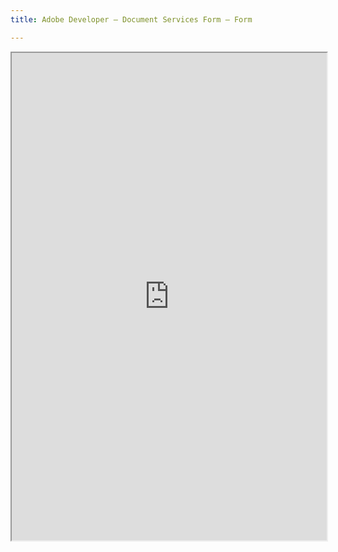 ```yaml
---
title: Adobe Developer — Document Services Form — Form

---
```


  <iframe  id="form"
      width ="100%"
      height ="780px"
      src="https://acrobatusers.com/documentcloud_sdk/index_lead_gen.php">
  </iframe>